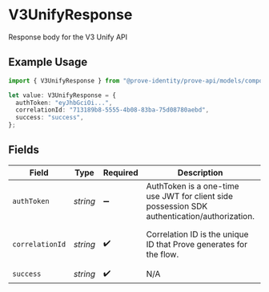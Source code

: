 # V3UnifyResponse

Response body for the V3 Unify API

## Example Usage

```typescript
import { V3UnifyResponse } from "@prove-identity/prove-api/models/components";

let value: V3UnifyResponse = {
  authToken: "eyJhbGciOi...",
  correlationId: "713189b8-5555-4b08-83ba-75d08780aebd",
  success: "success",
};
```

## Fields

| Field                                                                                        | Type                                                                                         | Required                                                                                     | Description                                                                                  | Example                                                                                      |
| -------------------------------------------------------------------------------------------- | -------------------------------------------------------------------------------------------- | -------------------------------------------------------------------------------------------- | -------------------------------------------------------------------------------------------- | -------------------------------------------------------------------------------------------- |
| `authToken`                                                                                  | *string*                                                                                     | :heavy_minus_sign:                                                                           | AuthToken is a one-time use JWT for client side possession SDK<br/>authentication/authorization. | eyJhbGciOi...                                                                                |
| `correlationId`                                                                              | *string*                                                                                     | :heavy_check_mark:                                                                           | Correlation ID is the unique ID that Prove generates for the flow.                           | 713189b8-5555-4b08-83ba-75d08780aebd                                                         |
| `success`                                                                                    | *string*                                                                                     | :heavy_check_mark:                                                                           | N/A                                                                                          |                                                                                              |